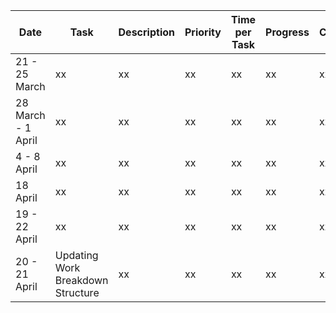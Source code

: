 |Date|Task|Description|Priority|Time per Task|Progress|Comment|
|----|----|-----------|--------|-------------|--------|-------|
|21 - 25 March|xx|xx|xx|xx|xx|xx|
|28 March - 1 April|xx|xx|xx|xx|xx|xx|
|4 - 8 April|xx|xx|xx|xx|xx|xx|
|18 April|xx|xx|xx|xx|xx|xx|
|19 - 22 April|xx|xx|xx|xx|xx|xx|
|20 - 21 April|Updating Work Breakdown Structure|xx|xx|xx|xx|xx|
